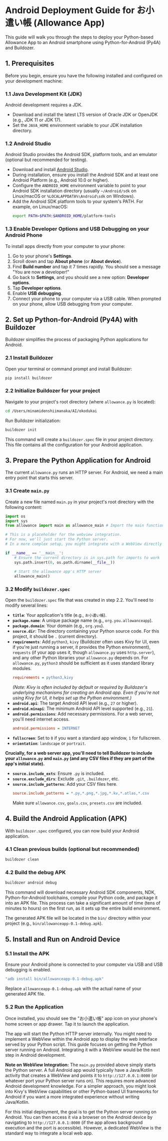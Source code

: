 # Android Deployment Guide for お小遣い帳 (Allowance App)

This guide will walk you through the steps to deploy your Python-based Allowance App to an Android smartphone using Python-for-Android (Py4A) and Buildozer.

## 1. Prerequisites

Before you begin, ensure you have the following installed and configured on your development machine:

### 1.1 Java Development Kit (JDK)
Android development requires a JDK.
- Download and install the latest LTS version of Oracle JDK or OpenJDK (e.g., JDK 11 or JDK 17).
- Set the `JAVA_HOME` environment variable to your JDK installation directory.

### 1.2 Android Studio
Android Studio provides the Android SDK, platform tools, and an emulator (optional but recommended for testing).
- Download and install [Android Studio](https://developer.android.com/studio).
- During installation, ensure you install the Android SDK and at least one Android Platform (e.g., Android 10.0 or higher).
- Configure the `ANDROID_HOME` environment variable to point to your Android SDK installation directory (usually `~/Android/sdk` on Linux/macOS or `%LOCALAPPDATA%\Android\sdk` on Windows).
- Add the Android SDK platform tools to your system's PATH. For example, on Linux/macOS:
  ```bash
  export PATH=$PATH:$ANDROID_HOME/platform-tools
  ```

### 1.3 Enable Developer Options and USB Debugging on your Android Phone
To install apps directly from your computer to your phone:
1.  Go to your phone's **Settings**.
2.  Scroll down and tap **About phone** (or **About device**).
3.  Find **Build number** and tap it 7 times rapidly. You should see a message "You are now a developer!"
4.  Go back to **Settings**, and you should see a new option: **Developer options**.
5.  Tap **Developer options**.
6.  Enable **USB debugging**.
7.  Connect your phone to your computer via a USB cable. When prompted on your phone, allow USB debugging from your computer.

## 2. Set up Python-for-Android (Py4A) with Buildozer

Buildozer simplifies the process of packaging Python applications for Android.

### 2.1 Install Buildozer
Open your terminal or command prompt and install Buildozer:
```bash
pip install buildozer
```

### 2.2 Initialize Buildozer for your project
Navigate to your project's root directory (where `allowance.py` is located):
```bash
cd /Users/minamidenshiimanaka/AI/okodukai
```
Run Buildozer initialization:
```bash
buildozer init
```
This command will create a `buildozer.spec` file in your project directory. This file contains all the configuration for your Android application.

## 3. Prepare the Python Application for Android

The current `allowance.py` runs an HTTP server. For Android, we need a main entry point that starts this server.

### 3.1 Create `main.py`
Create a new file named `main.py` in your project's root directory with the following content:

```python
import os
import sys
from allowance import main as allowance_main # Import the main function from allowance.py

# This is a placeholder for the webview integration.
# For now, we'll just start the Python server.
# In a more complex setup, you might integrate with a WebView directly here.

if __name__ == '__main__':
    # Ensure the current directory is in sys.path for imports to work
    sys.path.insert(0, os.path.dirname(__file__))
    
    # Start the allowance app's HTTP server
    allowance_main()
```

### 3.2 Modify `buildozer.spec`
Open the `buildozer.spec` file that was created in step 2.2. You'll need to modify several lines:

-   **`title`**: Your application's title (e.g., `お小遣い帳`).
-   **`package.name`**: A unique package name (e.g., `org.you.allowanceapp`).
-   **`package.domain`**: Your domain (e.g., `org.you`).
-   **`source.dir`**: The directory containing your Python source code. For this project, it should be `.` (current directory).
-   **`requirements`**: Add `python3`, `kivy` (Buildozer often uses Kivy for UI, even if you're just running a server, it provides the Python environment), `requests` (if your app uses it, though `allowance.py` uses `http.server`), and any other Python libraries your `allowance.py` depends on. For `allowance.py`, `python3` should be sufficient as it uses standard library modules.
    ```ini
    requirements = python3,kivy
    ```
    *(Note: Kivy is often included by default or required by Buildozer's underlying mechanisms for creating an Android app. Even if you're not using Kivy for UI, it helps set up the Python environment.)*
-   **`android.api`**: The target Android API level (e.g., `27` or higher).
-   **`android.minapi`**: The minimum Android API level supported (e.g., `21`).
-   **`android.permissions`**: Add necessary permissions. For a web server, you'll need internet access.
    ```ini
    android.permissions = INTERNET
    ```
-   **`fullscreen`**: Set to `0` if you want a standard app window, `1` for fullscreen.
-   **`orientation`**: `landscape` or `portrait`.

**Crucially, for a web server app, you'll need to tell Buildozer to include your `allowance.py` and `main.py` (and any CSV files if they are part of the app's initial state).**
-   **`source.include_exts`**: Ensure `.py` is included.
-   **`source.exclude_dirs`**: Exclude `.git`, `.buildozer`, etc.
-   **`source.include_patterns`**: Add your CSV files here.
    ```ini
    source.include_patterns = *.py,*.png,*.jpg,*.kv,*.atlas,*.csv
    ```
    Make sure `allowance.csv`, `goals.csv`, `presets.csv` are included.

## 4. Build the Android Application (APK)

With `buildozer.spec` configured, you can now build your Android application.

### 4.1 Clean previous builds (optional but recommended)
```bash
buildozer clean
```

### 4.2 Build the debug APK
```bash
buildozer android debug
```
This command will download necessary Android SDK components, NDK, Python-for-Android toolchains, compile your Python code, and package it into an APK file. This process can take a significant amount of time (tens of minutes to hours) on the first run, as it sets up the entire build environment.

The generated APK file will be located in the `bin/` directory within your project (e.g., `bin/allowanceapp-0.1-debug.apk`).

## 5. Install and Run on Android Device

### 5.1 Install the APK
Ensure your Android phone is connected to your computer via USB and USB debugging is enabled.
```bash
"adb install bin/allowanceapp-0.1-debug.apk"
```
Replace `allowanceapp-0.1-debug.apk` with the actual name of your generated APK file.

### 5.2 Run the Application
Once installed, you should see the "お小遣い帳" app icon on your phone's home screen or app drawer. Tap it to launch the application.

The app will start the Python HTTP server internally. You might need to implement a WebView within the Android app to display the web interface served by your Python script. This guide focuses on getting the Python server running on Android. Integrating it with a WebView would be the next step in Android development.

**Note on WebView Integration:**
The `main.py` provided above simply starts the Python server. A full Android app would typically have a Java/Kotlin activity that creates a WebView and points it to `http://127.0.0.1:8000` (or whatever port your Python server runs on). This requires more advanced Android development knowledge. For a simpler approach, you might look into Kivy's WebView capabilities or other Python-based UI frameworks for Android if you want a more integrated experience without writing Java/Kotlin.

For this initial deployment, the goal is to get the Python server running on Android. You can then access it via a browser on the Android device by navigating to `http://127.0.0.1:8000` (if the app allows background execution and the port is accessible). However, a dedicated WebView is the standard way to integrate a local web app.
